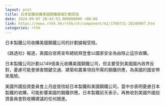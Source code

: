```yaml
---
layout: post
title: 日本製鐵收購美國鋼鐵據報計劃受阻
date: 2024-09-07 20:43:53.000000000 +08:00
link: https://news.rthk.hk/rthk/ch/component/k2/1769731-20240907.htm
categories: rthk
---
```


日本製鐵公司收購美國鋼鐵公司的計劃據報受阻。

《路透社》報道，美國白宮將宣布總統拜登會以國家安全為由阻止這宗收購。

日本製鐵公司計劃以149億美元收購美國鋼鐵公司，但主要受到美國國內政界反對，憂慮可能會損害關鍵交通、建築和農業項目所需的鋼鐵供應，為美國的國安帶來風險。

美國外國投資委員會上月底發信給日本製鐵和美國鋼鐵公司，當中亦表明憂慮日本製鐵的收購，可能影響美國的鋼鐵供應。日本製鐵前天表示，再無收到美國外國投資委員會對收購建議的任何跟進。

